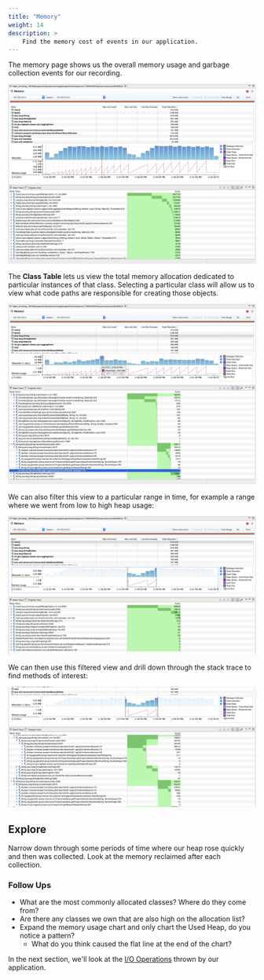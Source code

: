 ```yaml
---
title: "Memory"
weight: 14
description: >
    Find the memory cost of events in our application.
---
```


The memory page shows us the overall memory usage and garbage collection events for our recording. 

![](/jmc/memory_page.png)

The __Class Table__ lets us view the total memory allocation dedicated to particular instances of that class. Selecting a particular class will allow us to view what code paths are responsible for creating those objects.

![](/jmc/memory_class_selected.png)

We can also filter this view to a particular range in time, for example a range where we went from low to high heap usage:

![](/jmc/memory_heap_rise.png)

We can then use this filtered view and drill down through the stack trace to find methods of interest:

![](/jmc/memory_stack_trace_period.png)


## <i class="fas fa-compass"></i> Explore

Narrow down through some periods of time where our heap rose quickly and then was collected. Look at the memory reclaimed after each collection. 

### <i class="fas fa-question"></i> Follow Ups

* What are the most commonly allocated classes? Where do they come from?
* Are there any classes we own that are also high on the allocation list?
* Expand the memory usage chart and only chart the Used Heap, do you notice a pattern?
  * What do you think caused the flat line at the end of the chart?

In the next section, we'll look at the [I/O Operations](/docs/jmc/io_operations/) thrown by our application.